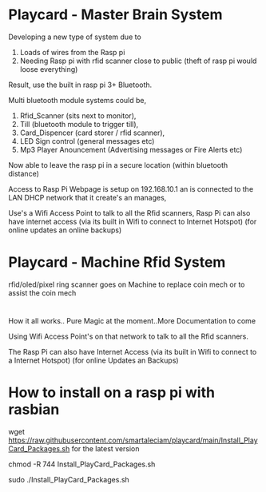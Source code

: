 # Playcard - Master Brain System

Developing a new type of system due to
1. Loads of wires from the Rasp pi
2. Needing Rasp pi with rfid scanner close to public (theft of rasp pi would loose everything)

Result, use the built in rasp pi 3+ Bluetooth.

Multi bluetooth module systems could be,
1. Rfid_Scanner (sits next to monitor),
2. Till (bluetooth module to trigger till),
3. Card_Dispencer (card storer / rfid scanner),
4. LED Sign control (general messages etc)
5. Mp3 Player Anouncement (Advertising messages or Fire Alerts etc)


Now able to leave the rasp pi in a secure location (within bluetooth distance)

Access to Rasp Pi Webpage is setup on 192.168.10.1 an is connected to the LAN DHCP network that it create's an manages,

Use's a Wifi Access Point to talk to all the Rfid scanners,
Rasp Pi can also have internet access (via its built in Wifi to connect to Internet Hotspot) (for online updates an online backups)

# Playcard - Machine Rfid System
rfid/oled/pixel ring scanner goes on Machine to replace coin mech or to assist the coin mech

#
How it all works.. Pure Magic at the moment..More Documentation to come

Using Wifi Access Point's on that network to talk to all the Rfid scanners.

The Rasp Pi can also have Internet Access (via its built in Wifi to connect to a Internet Hotspot) (for online Updates an Backups)

# How to install on a rasp pi with rasbian
wget https://raw.githubusercontent.com/smartaleciam/playcard/main/Install_PlayCard_Packages.sh  for the latest version

chmod -R 744 Install_PlayCard_Packages.sh

sudo ./Install_PlayCard_Packages.sh
